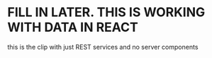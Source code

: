 # FILL IN LATER. THIS IS WORKING WITH DATA IN REACT 

this is the clip with just REST services and no server components

